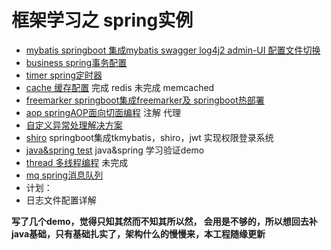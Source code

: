 # 框架学习之 spring实例
- [mybatis springboot 集成mybatis swagger log4j2 admin-UI 配置文件切换](https://github.com/MarchNineteen/spring-example/tree/master/spring-example-mybatis)
- [business spring事务配置](https://github.com/MarchNineteen/spring-example/tree/master/spring-example-business)
- [timer spring定时器](https://github.com/MarchNineteen/spring-example/tree/master/spring-example-timer)
- [cache 缓存配置](https://github.com/MarchNineteen/spring-example/tree/master/spring-example-cache) 完成 redis 未完成 memcached
- [freemarker springboot集成freemarker及 springboot热部署](https://github.com/MarchNineteen/spring-example/tree/master/spring-example-freemarker) 
- [aop springAOP面向切面编程](https://github.com/MarchNineteen/spring-example/tree/master/spring-example-aop) 注解 代理
- [自定义异常处理解决方案](https://github.com/MarchNineteen/spring-example/tree/master/spring-example-exception)
- [shiro](https://github.com/MarchNineteen/spring-example/tree/master/spring-example-shiro) springboot集成tkmybatis，shiro，jwt 实现权限登录系统
- [java&spring test](https://github.com/MarchNineteen/spring-example/tree/master/spring-example-test) java&spring 学习验证demo
- [thread 多线程编程](https://github.com/MarchNineteen/spring-example/tree/master/spring-example-thread) 未完成 
- [mq spring消息队列](https://github.com/MarchNineteen/spring-example/tree/master/spring-example-mq) 
- 计划：
- 日志文件配置详解


**写了几个demo，觉得只知其然而不知其所以然，
会用是不够的，所以想回去补java基础，只有基础扎实了，架构什么的慢慢来，本工程随缘更新**

